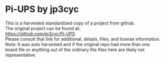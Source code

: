 
# Pi-UPS by jp3cyc  
This is a harvested standardized copy of a project from github.  
The original project can be found at:  
https://github.com/jp3cyc/Pi-UPS  
Please consult that link for additional, details, files, and license information.  
Note: It was auto harvested and if the original repo had more than one board file or anything out of the ordinary the files here are likely not representative.  
    